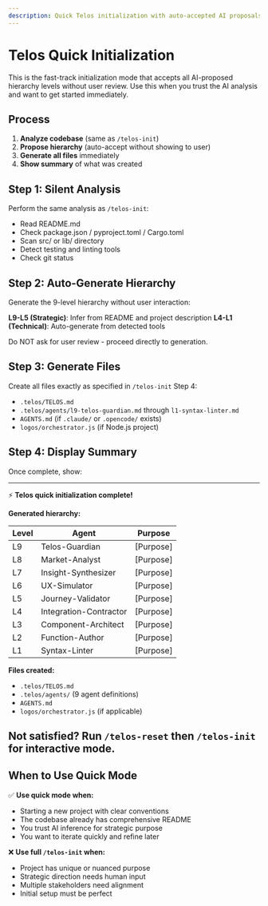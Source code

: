```yaml
---
description: Quick Telos initialization with auto-accepted AI proposals
---
```


# Telos Quick Initialization

This is the fast-track initialization mode that accepts all AI-proposed
hierarchy levels without user review. Use this when you trust the AI analysis
and want to get started immediately.

## Process

1. **Analyze codebase** (same as `/telos-init`)
2. **Propose hierarchy** (auto-accept without showing to user)
3. **Generate all files** immediately
4. **Show summary** of what was created

## Step 1: Silent Analysis

Perform the same analysis as `/telos-init`:

- Read README.md
- Check package.json / pyproject.toml / Cargo.toml
- Scan src/ or lib/ directory
- Detect testing and linting tools
- Check git status

## Step 2: Auto-Generate Hierarchy

Generate the 9-level hierarchy without user interaction:

**L9-L5 (Strategic)**: Infer from README and project description **L4-L1
(Technical)**: Auto-generate from detected tools

Do NOT ask for user review - proceed directly to generation.

## Step 3: Generate Files

Create all files exactly as specified in `/telos-init` Step 4:

- `.telos/TELOS.md`
- `.telos/agents/l9-telos-guardian.md` through `l1-syntax-linter.md`
- `AGENTS.md` (if `.claude/` or `.opencode/` exists)
- `logos/orchestrator.js` (if Node.js project)

## Step 4: Display Summary

Once complete, show:

---
⚡ **Telos quick initialization complete!**

**Generated hierarchy:**

| Level | Agent | Purpose |
|-------|-------|---------|
| L9 | Telos-Guardian | [Purpose] |
| L8 | Market-Analyst | [Purpose] |
| L7 | Insight-Synthesizer | [Purpose] |
| L6 | UX-Simulator | [Purpose] |
| L5 | Journey-Validator | [Purpose] |
| L4 | Integration-Contractor | [Purpose] |
| L3 | Component-Architect | [Purpose] |
| L2 | Function-Author | [Purpose] |
| L1 | Syntax-Linter | [Purpose] |

**Files created:**
- `.telos/TELOS.md`
- `.telos/agents/` (9 agent definitions)
- `AGENTS.md`
- `logos/orchestrator.js` (if applicable)

**Not satisfied?** Run `/telos-reset` then `/telos-init` for interactive mode.
---

## When to Use Quick Mode

✅ **Use quick mode when:**

- Starting a new project with clear conventions
- The codebase already has comprehensive README
- You trust AI inference for strategic purpose
- You want to iterate quickly and refine later

❌ **Use full `/telos-init` when:**

- Project has unique or nuanced purpose
- Strategic direction needs human input
- Multiple stakeholders need alignment
- Initial setup must be perfect
